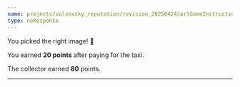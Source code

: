 ```yaml
---
name: projects/volvovsky_reputation/revision_20250424/artGameInstructionsSimple/result_of_playing_as_agent_success.md
type: noResponse
---
```


You picked the right image! 🥳

You earned **20 points** after paying for the taxi.

The collector earned **80** points.

---
